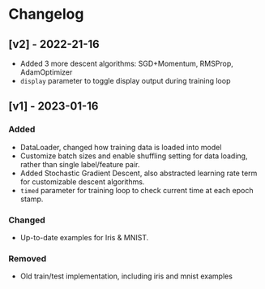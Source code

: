 # Changelog

## [v2] - 2022-21-16

- Added 3 more descent algorithms: SGD+Momentum, RMSProp, AdamOptimizer
- ```display``` parameter to toggle display output during training loop

## [v1] - 2023-01-16

### Added

- DataLoader, changed how training data is loaded into model
- Customize batch sizes and enable shuffling setting for data loading, rather than single label/feature pair.
- Added Stochastic Gradient Descent, also abstracted learning rate term for customizable descent algorithms.
- ```timed``` parameter for training loop to check current time at each epoch stamp.

### Changed

- Up-to-date examples for Iris & MNIST.

### Removed

- Old train/test implementation, including iris and mnist examples